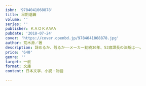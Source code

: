 ```yaml
---
isbn: '9784041068878'
title: 早期退職
volume: ''
series: ''
publisher: ＫＡＯＫＡＷＡ
pubdate: '2018-07-24'
cover: 'https://cover.openbd.jp/9784041068878.jpg'
author: 荒木源／著
description: 辞めるか、残るか――メーカー勤続30年、52歳課長の決断は――。
price: '640'
genre: ''
target: 一般
format: 文庫
content: 日本文学、小説・物語

---
```

